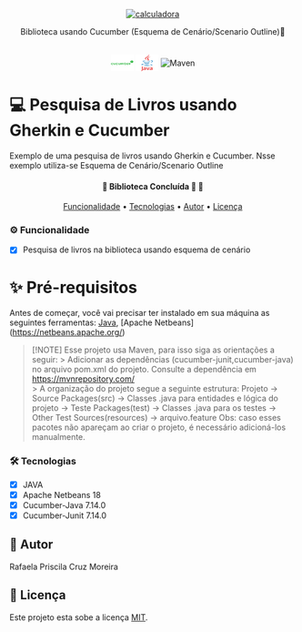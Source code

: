 <p align="center">
  <a href="https://unform.dev">
    <img src="https://github.com/GQS-2023/BibliotecaCucumber/assets/45953979/d27e5107-14af-4023-bcd0-9ff336397abc" height="150" width="175" alt="calculadora" />
  </a>
</p>

<p align="center">Biblioteca usando Cucumber (Esquema de Cenário/Scenario Outline)🚀</p>

<div align="center" style="display: inline_block"><br>
  <img align="center" alt="Cucumber" height="30" width="40" src="https://github.com/devicons/devicon/blob/master/icons/cucumber/cucumber-plain-wordmark.svg">
  <img align="center" alt="Java" height="30" width="40" src="https://github.com/devicons/devicon/blob/master/icons/java/java-original-wordmark.svg">
  <img align="center" alt="Maven" height="30" width="40" src="https://upload.wikimedia.org/wikipedia/commons/5/52/Apache_Maven_logo.svg">
</div>

# 💻 Pesquisa de Livros usando Gherkin e Cucumber

<p> Exemplo de uma pesquisa de livros usando Gherkin e Cucumber. Nsse exemplo utiliza-se Esquema de Cenário/Scenario Outline</p>

<h4 align="center"> 
	🚧  Biblioteca Concluída 🚀 🚧
</h4>

<p align="center">
 <a href="#-funcionalidades">Funcionalidade</a> •
 <a href="#-tecnologias">Tecnologias</a> • 
 <a href="#-autor">Autor</a> • 
 <a href="#user-content--licença">Licença</a>
</p>


### ⚙️ Funcionalidade

- [x] Pesquisa de livros na biblioteca usando esquema de cenário

# ✨ Pré-requisitos

Antes de começar, você vai precisar ter instalado em sua máquina as seguintes ferramentas:
[Java](https://www.oracle.com/br/java/technologies/downloads/), [Apache Netbeans] (https://netbeans.apache.org/) 
> [!NOTE] Esse projeto usa Maven, para isso siga as orientações a seguir:
  	> Adicionar as dependências (cucumber-junit,cucumber-java) no arquivo pom.xml do projeto. Consulte a dependência em https://mvnrepository.com/  
	> A organização do projeto segue a seguinte estrutura:
	        Projeto
	            -> Source Packages(src)
	               -> Classes .java para entidades e lógica do projeto
	            -> Teste Packages(test)
	   		-> Classes .java para os testes
	            -> Other Test Sources(resources)
	               -> arquivo.feature
              Obs: caso esses pacotes não apareçam ao criar o projeto, é necessário adicioná-los manualmente.  

### 🛠 Tecnologias
- [x] JAVA
- [x] Apache Netbeans 18 
- [x] Cucumber-Java 7.14.0
- [x] Cucumber-Junit 7.14.0

## 🦸 Autor

Rafaela Priscila Cruz Moreira

## 📝 Licença

Este projeto esta sobe a licença [MIT](./LICENSE).



